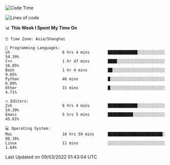 <!--START_SECTION:waka-->
![Code Time](http://img.shields.io/badge/Code%20Time-641%20hrs%2022%20mins-blue)

![Lines of code](https://img.shields.io/badge/From%20Hello%20World%20I%27ve%20Written-22%20Thousand%20lines%20of%20code-blue)

📊 **This Week I Spent My Time On** 

```text
⌚︎ Time Zone: Asia/Shanghai

💬 Programming Languages: 
sh                       6 hrs 4 mins        █████████████░░░░░░░░░░░░   54.39% 
C++                      1 hr 47 mins        ████░░░░░░░░░░░░░░░░░░░░░   16.05% 
Bash                     1 hr 4 mins         ██░░░░░░░░░░░░░░░░░░░░░░░   9.65% 
Python                   46 mins             █░░░░░░░░░░░░░░░░░░░░░░░░   6.89% 
Other                    31 mins             █░░░░░░░░░░░░░░░░░░░░░░░░   4.71%

🔥 Editors: 
Zsh                      6 hrs 4 mins        █████████████░░░░░░░░░░░░   54.39% 
Emacs                    5 hrs 5 mins        ███████████░░░░░░░░░░░░░░   45.61%

💻 Operating System: 
Mac                      10 hrs 59 mins      ████████████████████████░   98.36% 
Linux                    11 mins             ░░░░░░░░░░░░░░░░░░░░░░░░░   1.64%

```


 Last Updated on 09/03/2022 01:43:04 UTC
<!--END_SECTION:waka-->
